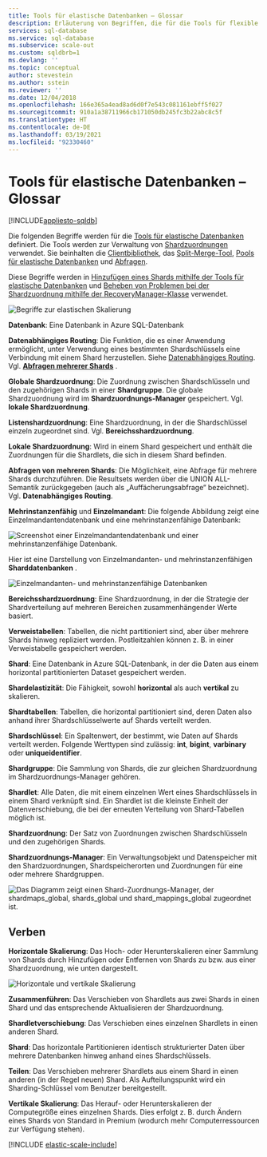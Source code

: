```yaml
---
title: Tools für elastische Datenbanken – Glossar
description: Erläuterung von Begriffen, die für die Tools für flexible Datenbanken verwendet werden
services: sql-database
ms.service: sql-database
ms.subservice: scale-out
ms.custom: sqldbrb=1
ms.devlang: ''
ms.topic: conceptual
author: stevestein
ms.author: sstein
ms.reviewer: ''
ms.date: 12/04/2018
ms.openlocfilehash: 166e365a4ead8ad6d0f7e543c081161ebff5f027
ms.sourcegitcommit: 910a1a38711966cb171050db245fc3b22abc8c5f
ms.translationtype: HT
ms.contentlocale: de-DE
ms.lasthandoff: 03/19/2021
ms.locfileid: "92330460"
---
```

# <a name="elastic-database-tools-glossary"></a>Tools für elastische Datenbanken – Glossar
[!INCLUDE[appliesto-sqldb](../includes/appliesto-sqldb.md)]

Die folgenden Begriffe werden für die [Tools für elastische Datenbanken](elastic-scale-introduction.md) definiert. Die Tools werden zur Verwaltung von [Shardzuordnungen](elastic-scale-shard-map-management.md) verwendet. Sie beinhalten die [Clientbibliothek](elastic-database-client-library.md), das [Split-Merge-Tool](elastic-scale-overview-split-and-merge.md), [Pools für elastische Datenbanken](elastic-pool-overview.md) und [Abfragen](elastic-query-overview.md). 

Diese Begriffe werden in [Hinzufügen eines Shards mithilfe der Tools für elastische Datenbanken](elastic-scale-add-a-shard.md) und [Beheben von Problemen bei der Shardzuordnung mithilfe der RecoveryManager-Klasse](elastic-database-recovery-manager.md) verwendet.

![Begriffe zur elastischen Skalierung][1]

**Datenbank**: Eine Datenbank in Azure SQL-Datenbank 

**Datenabhängiges Routing**: Die Funktion, die es einer Anwendung ermöglicht, unter Verwendung eines bestimmten Shardschlüssels eine Verbindung mit einem Shard herzustellen. Siehe [Datenabhängiges Routing](elastic-scale-data-dependent-routing.md). Vgl. **[Abfragen mehrerer Shards](elastic-scale-multishard-querying.md)** .

**Globale Shardzuordnung**: Die Zuordnung zwischen Shardschlüsseln und den zugehörigen Shards in einer **Shardgruppe**. Die globale Shardzuordnung wird im **Shardzuordnungs-Manager** gespeichert. Vgl. **lokale Shardzuordnung**.

**Listenshardzuordnung**: Eine Shardzuordnung, in der die Shardschlüssel einzeln zugeordnet sind. Vgl. **Bereichsshardzuordnung**.   

**Lokale Shardzuordnung**: Wird in einem Shard gespeichert und enthält die Zuordnungen für die Shardlets, die sich in diesem Shard befinden.

**Abfragen von mehreren Shards**: Die Möglichkeit, eine Abfrage für mehrere Shards durchzuführen. Die Resultsets werden über die UNION ALL-Semantik zurückgegeben (auch als „Auffächerungsabfrage“ bezeichnet). Vgl. **Datenabhängiges Routing**.

**Mehrinstanzenfähig** und **Einzelmandant**: Die folgende Abbildung zeigt eine Einzelmandantendatenbank und eine mehrinstanzenfähige Datenbank:

![Screenshot einer Einzelmandantendatenbank und einer mehrinstanzenfähige Datenbank.](./media/elastic-scale-glossary/multi-single-simple.png)

Hier ist eine Darstellung von Einzelmandanten- und mehrinstanzenfähigen **Sharddatenbanken** . 

![Einzelmandanten- und mehrinstanzenfähige Datenbanken](./media/elastic-scale-glossary/shards-single-multi.png)

**Bereichsshardzuordnung**: Eine Shardzuordnung, in der die Strategie der Shardverteilung auf mehreren Bereichen zusammenhängender Werte basiert. 

**Verweistabellen**: Tabellen, die nicht partitioniert sind, aber über mehrere Shards hinweg repliziert werden. Postleitzahlen können z. B. in einer Verweistabelle gespeichert werden. 

**Shard**: Eine Datenbank in Azure SQL-Datenbank, in der die Daten aus einem horizontal partitionierten Dataset gespeichert werden. 

**Shardelastizität**: Die Fähigkeit, sowohl **horizontal** als auch **vertikal** zu skalieren.

**Shardtabellen**: Tabellen, die horizontal partitioniert sind, deren Daten also anhand ihrer Shardschlüsselwerte auf Shards verteilt werden. 

**Shardschlüssel**: Ein Spaltenwert, der bestimmt, wie Daten auf Shards verteilt werden. Folgende Werttypen sind zulässig: **int**, **bigint**, **varbinary** oder **uniqueidentifier**. 

**Shardgruppe**: Die Sammlung von Shards, die zur gleichen Shardzuordnung im Shardzuordnungs-Manager gehören.  

**Shardlet**: Alle Daten, die mit einem einzelnen Wert eines Shardschlüssels in einem Shard verknüpft sind. Ein Shardlet ist die kleinste Einheit der Datenverschiebung, die bei der erneuten Verteilung von Shard-Tabellen möglich ist. 

**Shardzuordnung**: Der Satz von Zuordnungen zwischen Shardschlüsseln und den zugehörigen Shards.

**Shardzuordnungs-Manager**: Ein Verwaltungsobjekt und Datenspeicher mit den Shardzuordnungen, Shardspeicherorten und Zuordnungen für eine oder mehrere Shardgruppen.

![Das Diagramm zeigt einen Shard-Zuordnungs-Manager, der shardmaps_global, shards_global und shard_mappings_global zugeordnet ist.][2]

## <a name="verbs"></a>Verben
**Horizontale Skalierung**: Das Hoch- oder Herunterskalieren einer Sammlung von Shards durch Hinzufügen oder Entfernen von Shards zu bzw. aus einer Shardzuordnung, wie unten dargestellt.

![Horizontale und vertikale Skalierung][3]

**Zusammenführen**: Das Verschieben von Shardlets aus zwei Shards in einen Shard und das entsprechende Aktualisieren der Shardzuordnung.

**Shardletverschiebung**: Das Verschieben eines einzelnen Shardlets in einen anderen Shard. 

**Shard**: Das horizontale Partitionieren identisch strukturierter Daten über mehrere Datenbanken hinweg anhand eines Shardschlüssels.

**Teilen**: Das Verschieben mehrerer Shardlets aus einem Shard in einen anderen (in der Regel neuen) Shard. Als Aufteilungspunkt wird ein Sharding-Schlüssel vom Benutzer bereitgestellt.

**Vertikale Skalierung**: Das Herauf- oder Herunterskalieren der Computegröße eines einzelnen Shards. Dies erfolgt z. B. durch Ändern eines Shards von Standard in Premium (wodurch mehr Computerressourcen zur Verfügung stehen). 

[!INCLUDE [elastic-scale-include](../../../includes/elastic-scale-include.md)]

<!--Image references-->
[1]: ./media/elastic-scale-glossary/glossary.png
[2]: ./media/elastic-scale-glossary/mappings.png
[3]: ./media/elastic-scale-glossary/h_versus_vert.png

